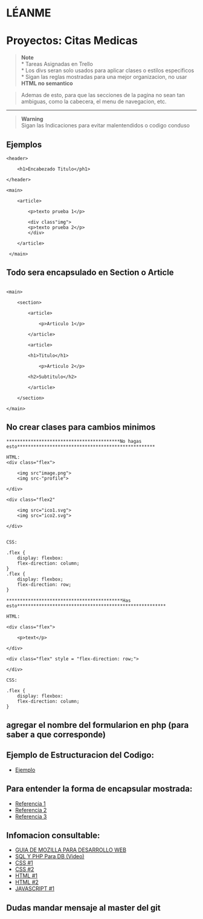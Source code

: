# LÉANME
# Proyectos: Citas Medicas

> **Note**<br>
    * Tareas Asignadas en Trello <br>
    * Los divs seran solo usados para aplicar clases o estilos especificos <br>
    * Sigan las reglas mostradas para una mejor organizacion, no usar **HTML no semantico**

> Ademas de esto, para que las secciones de la pagina no sean tan ambiguas, como la cabecera, el menu de navegacion, etc.

---

> **Warning**<br>
Sigan las Indicaciones para evitar malentendidos o codigo conduso


## Ejemplos

```
<header>

    <h1>Encabezado Titulo</ph1>

</header>

<main>

    <article>

        <p>texto prueba 1</p>

        <div class"img">
        <p>texto prueba 2</p>
        </div>

    </article>

 </main>
```
## Todo sera encapsulado en Section o Article
```

<main>

    <section>

        <article>

            <p>Articulo 1</p>

        </article>

        <article>

        <h1>Titulo</h1>

            <p>Articulo 2</p>

        <h2>Subtitulo</h2>

        </article>

    </section>

</main>

```
## No crear clases para cambios minimos
```
******************************************No hagas esto***************************************************

HTML:
<div class="flex">

    <img src"image.png">
    <img src-"profile">

</div>

<div class="flex2"

    <img src="ico1.svg">
    <img src="ico2.svg">

</div>


CSS:

.flex {
    display: flexbox:
    flex-direction: column;
}
.flex {
    display: flexbox;
    flex-direction: row;
}

*******************************************Has esto*******************************************************

HTML:

<div class="flex">

    <p>text</p>

</div>

<div class="flex" style = "flex-direction: row;">

</div>

CSS:

.flex {
    display: flexbox:
    flex-direction: column;
}

```
## agregar el nombre del formularion en php (para saber a que corresponde)
## Ejemplo de Estructuracion del Codigo:
- [Ejemplo](https://github.com/BlackFreshMint/Citas_Med/blob/main/reference.txt)
## Para entender la forma de encapsular mostrada:
* [Referencia 1](https://www.scaler.com/topics/html/semantic-tags-in-html/)
* [Referencia 2](https://www.google.com/url?sa=i&url=https%3A%2F%2Fwww.semrush.com%2Fblog%2Fsemantic-html5-guide%2F&psig=AOvVaw27QHnD2vOGurCo7u5lV2uT&ust=1695919546808000&source=images&cd=vfe&opi=89978449&ved=0CBAQjhxqFwoTCNCfnuqey4EDFQAAAAAdAAAAABAI)
* [Referencia 3](https://www.google.com/url?sa=i&url=https%3A%2F%2Fwww.w3schools.com%2Fhtml%2Fhtml5_semantic_elements.asp&psig=AOvVaw13GnyMN2gfLltEN1mc04lO&ust=1695919704458000&source=images&cd=vfe&opi=89978449&ved=0CBAQjhxqFwoTCNjPya6fy4EDFQAAAAAdAAAAABAD)

## Infomacion consultable:
* [GUIA DE MOZILLA PARA DESARROLLO WEB](https://developer.mozilla.org/en-US/docs/Learn#where_to_start)
* [SQL Y PHP Para DB (Video) ](https://www.youtube.com/watch?v=Y9yE98etanU)
* [CSS #1](https://www.w3schools.com/css/)
* [CSS #2](https://developer.mozilla.org/en-US/docs/Learn/Getting_started_with_the_web/CSS_basics)
* [HTML #1](https://www.w3schools.com/html/default.asp)
* [HTML #2](https://developer.mozilla.org/en-US/docs/Learn/Getting_started_with_the_web/HTML_basics)
* [JAVASCRIPT #1](https://developer.mozilla.org/en-US/docs/Learn/JavaScript)

## Dudas mandar mensaje al master del git
